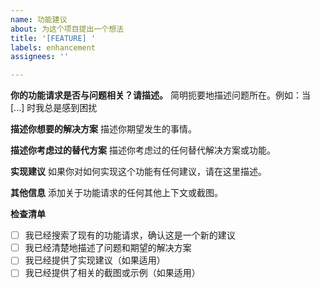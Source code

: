 ```yaml
---
name: 功能建议
about: 为这个项目提出一个想法
title: '[FEATURE] '
labels: enhancement
assignees: ''

---
```


**你的功能请求是否与问题相关？请描述。**
简明扼要地描述问题所在。例如：当 [...] 时我总是感到困扰

**描述你想要的解决方案**
描述你期望发生的事情。

**描述你考虑过的替代方案**
描述你考虑过的任何替代解决方案或功能。

**实现建议**
如果你对如何实现这个功能有任何建议，请在这里描述。

**其他信息**
添加关于功能请求的任何其他上下文或截图。

**检查清单**
- [ ] 我已经搜索了现有的功能请求，确认这是一个新的建议
- [ ] 我已经清楚地描述了问题和期望的解决方案
- [ ] 我已经提供了实现建议（如果适用）
- [ ] 我已经提供了相关的截图或示例（如果适用） 